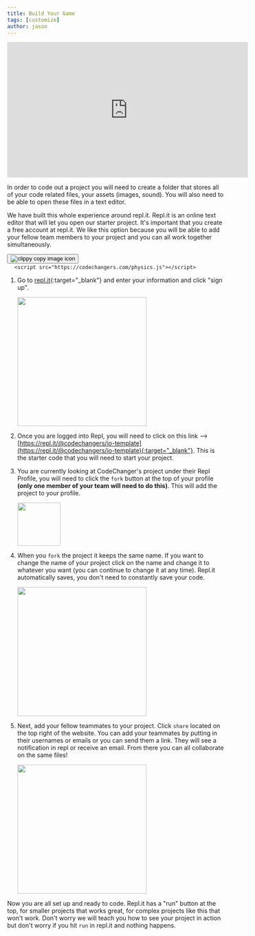 ```yaml
---
title: Build Your Game
tags: [customize]
author: jason
---
```

<iframe width="560" height="315" src="https://www.youtube.com/embed/9TJwuiQym3E" frameborder="0" allow="accelerometer; autoplay; clipboard-write; encrypted-media; gyroscope; picture-in-picture" allowfullscreen></iframe>

In order to code out a project you will need to create a folder that stores all of your code related files, your assets (images, sound). You will also need to be able to open these files in a text editor.

We have built this whole experience around repl.it. Repl.it is an online text editor that will let you open our starter project. It's important that you create a free account at repl.it. We like this option because you will be able to add your fellow team members to your project and you can all work together simultaneously.

<pre class="code-snippets">
<button class="clipboard-copy" data-clipboard-target="#physics" data-toggle="tooltip" data-placement="bottom" title="Copy"><img src="/assets/static/glyphicons/clippy.svg" alt="clippy copy image icon"></button>
  <code id="physics">&lt;script src="https://codechangers.com/physics.js"&gt;&lt;/script&gt;</code>
</pre>

1. Go to [repl.it](https://repl.it/signup){:target="_blank"} and enter your information and click "sign up".

    <img src="/uploads/resources/signup.png" width="300">

2. Once you are logged into Repl, you will need to click on this link --> [https://repl.it/@codechangers/io-template](https://repl.it/@codechangers/io-template){:target="_blank"}. This is the starter code that you will need to start your project.

3. You are currently looking at CodeChanger's project under their Repl Profile, you will need to click the `fork` button at the top of your profile **(only one member of your team will need to do this)**. This will add the project to your profile.<br />

    <img src="/uploads/resources/fork.png" width="100">

4. When you `fork` the project it keeps the same name. If you want to change the name of your project click on the name and change it to whatever you want (you can continue to change it at any time). Repl.it automatically saves, you don't need to constantly save your code.<br />

    <img src="/uploads/resources/rename.png" width="300">

5. Next, add your fellow teammates to your project. Click `share` located on the top right of the website. You can add your teammates by putting in their usernames or emails or you can send them a link. They will see a notification in repl or receive an email. From there you can all collaborate on the same files!<br />

    <img src="/uploads/resources/invite.png" width="300">

Now you are all set up and ready to code. Repl.it has a "run" button at the top, for smaller projects that works great, for complex projects like this that won't work. Don't worry we will teach you how to see your project in action but don't worry if you hit `run` in repl.it and nothing happens.
